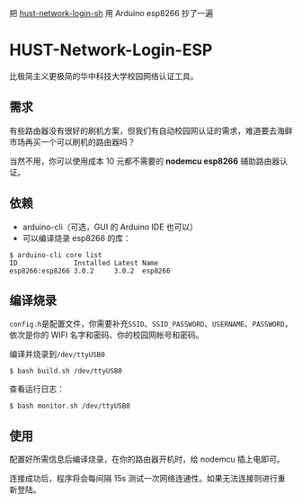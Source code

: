 把 [hust-network-login-sh](https://github.com/jyi2ya/hust-network-login-sh) 用 Arduino esp8266 抄了一遍

# HUST-Network-Login-ESP

比极简主义更极简的华中科技大学校园网络认证工具。

## 需求

有些路由器没有很好的刷机方案，但我们有自动校园网认证的需求，难道要去海鲜市场再买一个可以刷机的路由器吗？

当然不用，你可以使用成本 10 元都不需要的 **nodemcu esp8266** 辅助路由器认证。

## 依赖

- arduino-cli（可选，GUI 的 Arduino IDE 也可以）
- 可以编译烧录 esp8266 的库：
```console
$ arduino-cli core list
ID              Installed Latest Name
esp8266:esp8266 3.0.2     3.0.2  esp8266
```

## 编译烧录

`config.h`是配置文件，你需要补充`SSID`、`SSID_PASSWORD`、`USERNAME`、`PASSWORD`，依次是你的 WIFI 名字和密码、你的校园网帐号和密码。

编译并烧录到`/dev/ttyUSB0`

```console
$ bash build.sh /dev/ttyUSB0
```

查看运行日志：

```console
$ bash monitor.sh /dev/ttyUSB0
```

## 使用

配置好所需信息后编译烧录，在你的路由器开机时，给 nodemcu 插上电即可。

连接成功后，程序将会每间隔 15s 测试一次网络连通性。如果无法连接则进行重新登陆。
